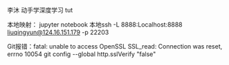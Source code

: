 李沐 动手学深度学习 tut

本地映射：
jupyter notebook
本地ssh -L 8888:Localhost:8888 liuqingyun@124.16.151.179 -p 22203

Git报错：fatal: unable to access OpenSSL SSL_read: Connection was reset, errno 10054
git config --global http.sslVerify "false"
